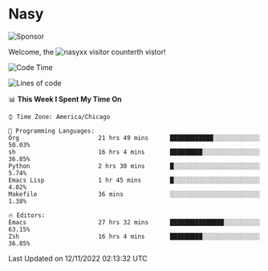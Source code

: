 # Nasy

<!--
<p align="center">
<img height="200" src="https://github-readme-stats.vercel.app/api?username=nasyxx&count_private=true&show_icons=true&theme=dracula&include_all_commits=true"/>
<img height="200" src="https://github-readme-stats.vercel.app/api/top-langs/?username=nasyxx&theme=dracula&hide=html,jupyter+notebook&count_private=true&show_icons=true"/>
</p>

  
----------------
-->

![Sponsor](https://img.shields.io/static/v1.svg?label=Sponsor&message=%E2%9D%A4&logo=GitHub&style=flat&color=pink)
 
Welcome, the ![nasyxx visitor counter](https://count.getloli.com/get/@nasyxx?theme=rule34)th vistor!
 
<!--START_SECTION:waka-->
![Code Time](http://img.shields.io/badge/Code%20Time-2%2C822%20hrs%207%20mins-blue)

![Lines of code](https://img.shields.io/badge/From%20Hello%20World%20I%27ve%20Written-5%20Million%20lines%20of%20code-blue)

📊 **This Week I Spent My Time On** 

```text
⌚︎ Time Zone: America/Chicago

💬 Programming Languages: 
Org                      21 hrs 49 mins      ████████████░░░░░░░░░░░░░   50.03% 
sh                       16 hrs 4 mins       █████████░░░░░░░░░░░░░░░░   36.85% 
Python                   2 hrs 30 mins       █░░░░░░░░░░░░░░░░░░░░░░░░   5.74% 
Emacs Lisp               1 hr 45 mins        █░░░░░░░░░░░░░░░░░░░░░░░░   4.02% 
Makefile                 36 mins             ░░░░░░░░░░░░░░░░░░░░░░░░░   1.38%

🔥 Editors: 
Emacs                    27 hrs 32 mins      ███████████████░░░░░░░░░░   63.15% 
Zsh                      16 hrs 4 mins       █████████░░░░░░░░░░░░░░░░   36.85%

```


 Last Updated on 12/11/2022 02:13:32 UTC
<!--END_SECTION:waka-->

<!-- ![visitors](https://visitor-badge.laobi.icu/badge?page_id=nasyxx.nasyxx) -->

